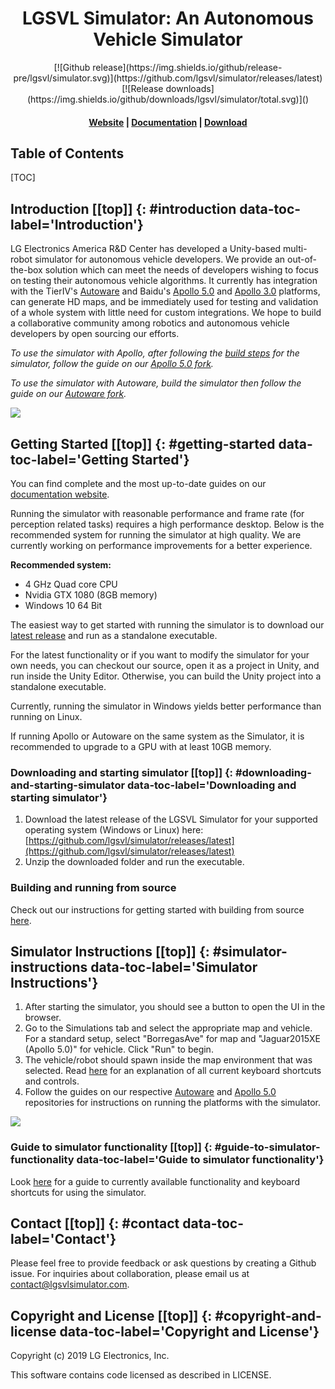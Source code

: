 # <center> LGSVL Simulator:  An Autonomous Vehicle Simulator [](#top) </center>

<center>[![Github release](https://img.shields.io/github/release-pre/lgsvl/simulator.svg)](https://github.com/lgsvl/simulator/releases/latest) [![Release downloads](https://img.shields.io/github/downloads/lgsvl/simulator/total.svg)]()</center>

#### <center>[Website](https://lgsvlsimulator.com) | [Documentation](https://lgsvlsimulator.com/docs) | [Download](https://github.com/lgsvl/simulator/releases/latest)</center>

<h2> Table of Contents</h2>
[TOC]

## Introduction [[top]] {: #introduction data-toc-label='Introduction'}

LG Electronics America R&D Center has developed a Unity-based multi-robot simulator for autonomous vehicle developers. 
We provide an out-of-the-box solution which can meet the needs of developers wishing to focus on testing their autonomous vehicle algorithms. 
It currently has integration with the TierIV's [Autoware](https://github.com/lgsvl/Autoware) and Baidu's [Apollo 5.0](https://github.com/lgsvl/apollo-5.0)
and [Apollo 3.0](https://github.com/lgsvl/apollo) platforms, can generate HD maps, and be immediately used for testing and validation of a whole system with little need for custom integrations. 
We hope to build a collaborative community among robotics and autonomous vehicle developers by open sourcing our efforts. 

*To use the simulator with Apollo, after following the [build steps](build-instructions.md) for the simulator, follow the guide on our [Apollo 5.0 fork](https://github.com/lgsvl/apollo-5.0.).*

*To use the simulator with Autoware, build the simulator then follow the guide on our [Autoware fork](https://github.com/lgsvl/Autoware).*

[![](images/full_size_images/readme-frontal.png)](images/readme-frontal.png)



## Getting Started [[top]] {: #getting-started data-toc-label='Getting Started'}

You can find complete and the most up-to-date guides on our [documentation website](https://www.lgsvlsimulator.com/docs).

Running the simulator with reasonable performance and frame rate (for perception related tasks) requires a high performance desktop. Below is the recommended system for running the simulator at high quality. We are currently working on performance improvements for a better experience. 

**Recommended system:**

- 4 GHz Quad core CPU
- Nvidia GTX 1080 (8GB memory)
- Windows 10 64 Bit

The easiest way to get started with running the simulator is to download our [latest release](https://github.com/lgsvl/simulator/releases/latest) and run as a standalone executable.

For the latest functionality or if you want to modify the simulator for your own needs, you can checkout our source, open it as a project in Unity, and run inside the Unity Editor. Otherwise, you can build the Unity project into a standalone executable.

Currently, running the simulator in Windows yields better performance than running on Linux. 

If running Apollo or Autoware on the same system as the Simulator, it is recommended to upgrade to a GPU with at least 10GB memory.

### Downloading and starting simulator [[top]] {: #downloading-and-starting-simulator data-toc-label='Downloading and starting simulator'}

1. Download the latest release of the LGSVL Simulator for your supported operating system (Windows or Linux) here: [https://github.com/lgsvl/simulator/releases/latest](https://github.com/lgsvl/simulator/releases/latest)
2. Unzip the downloaded folder and run the executable.

### Building and running from source

Check out our instructions for getting started with building from source [here](build-instructions.md).



## Simulator Instructions [[top]] {: #simulator-instructions data-toc-label='Simulator Instructions'}

1. After starting the simulator, you should see a button to open the UI in the browser. 
2. Go to the Simulations tab and select the appropriate map and vehicle.  For a standard setup, select "BorregasAve" for map and "Jaguar2015XE (Apollo 5.0)" for vehicle. Click "Run" to begin.
3. The vehicle/robot should spawn inside the map environment that was selected. Read [here](keyboard-shortcuts.md) for an explanation of all current keyboard shortcuts and controls.
4. Follow the guides on our respective [Autoware](https://github.com/lgsvl/Autoware) and [Apollo 5.0](https://github.com/lgsvl/apollo-5.0) repositories for instructions on running the platforms with the simulator.

[![](images/readme-simulator.png)](images/full_size_images/readme-simulator.png)

### Guide to simulator functionality [[top]] {: #guide-to-simulator-functionality data-toc-label='Guide to simulator functionality'}

Look [here](keyboard-shortcuts.md) for a guide to currently available functionality and keyboard shortcuts for using the simulator.



## Contact [[top]] {: #contact data-toc-label='Contact'}

Please feel free to provide feedback or ask questions by creating a Github issue. For inquiries about collaboration, please email us at [contact@lgsvlsimulator.com](mailto:contact@lgsvlsimulator.com).



## Copyright and License [[top]] {: #copyright-and-license data-toc-label='Copyright and License'}

Copyright (c) 2019 LG Electronics, Inc.

This software contains code licensed as described in LICENSE.
